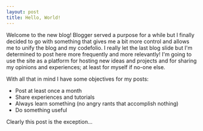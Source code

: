 ```yaml
---
layout: post
title: Hello, World!
---
```


Welcome to the new blog! Blogger served a purpose for a while but I finally decided to go with something that gives me a bit more control and allows me to unify the blog and my codefolio. I really let the last blog slide but I'm determined to post here more frequently and more relevantly! I'm going to use the site as a platform for hosting new ideas and projects and for sharing my opinions and experiences; at least for myself if no-one else.

With all that in mind I have some objectives for my posts:
* Post at least once a month
* Share experiences and tutorials
* Always learn something (no angry rants that accomplish nothing)
* Do something useful

Clearly this post is the exception...